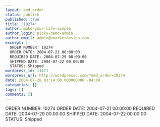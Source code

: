 ```yaml
---
layout: emd_order
status: publish
published: true
title: '10274'
author: make-your-life-simple
author_login: picky-demo-admin
author_email: admin@emarketdesign.com
excerpt: |-
  ORDER NUMBER: 10274
  ORDER DATE: 2004-07-21 00:00:00
  REQUIRED DATE: 2004-07-29 00:00:00
  SHIPPED DATE: 2004-07-22 00:00:00
  STATUS: Shipped
wordpress_id: 11471
wordpress_url: http://wordpressc.com/?emd_order=10274
date: 2004-07-28 03:14:00.000000000 -04:00
categories: []
tags: []
comments: []
---
```

ORDER NUMBER: 10274
ORDER DATE: 2004-07-21 00:00:00
REQUIRED DATE: 2004-07-29 00:00:00
SHIPPED DATE: 2004-07-22 00:00:00
STATUS: Shipped
